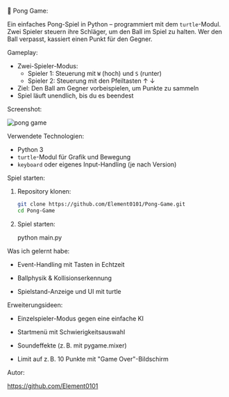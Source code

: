 🏓 Pong Game:

Ein einfaches Pong-Spiel in Python – programmiert mit dem `turtle`-Modul. Zwei Spieler steuern ihre Schläger, um den Ball im Spiel zu halten. Wer den Ball verpasst, kassiert einen Punkt für den Gegner.

Gameplay:

- Zwei-Spieler-Modus:
  - Spieler 1: Steuerung mit `W` (hoch) und `S` (runter)
  - Spieler 2: Steuerung mit den Pfeiltasten ↑ ↓
- Ziel: Den Ball am Gegner vorbeispielen, um Punkte zu sammeln
- Spiel läuft unendlich, bis du es beendest

Screenshot:

![pong game](https://github.com/user-attachments/assets/6c5fb28c-182d-40db-bde7-8dfaea07eccd)


Verwendete Technologien:

- Python 3
- `turtle`-Modul für Grafik und Bewegung
- `keyboard` oder eigenes Input-Handling (je nach Version)

Spiel starten:

1. Repository klonen:
   ```bash
   git clone https://github.com/Element0101/Pong-Game.git
   cd Pong-Game

2. Spiel starten:

   python main.py

Was ich gelernt habe: 

 - Event-Handling mit Tasten in Echtzeit

 - Ballphysik & Kollisionserkennung

 - Spielstand-Anzeige und UI mit turtle

Erweiterungsideen:

 - Einzelspieler-Modus gegen eine einfache KI

 - Startmenü mit Schwierigkeitsauswahl

 - Soundeffekte (z. B. mit pygame.mixer)

 - Limit auf z. B. 10 Punkte mit "Game Over"-Bildschirm

Autor:

https://github.com/Element0101
